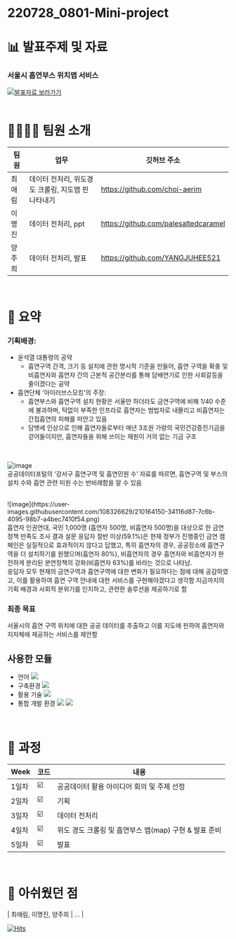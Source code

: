 # 220728_0801-Mini-project

# 📊 발표주제 및 자료
### 서울시 흡연부스 위치맵 서비스 
[![발표자료 보러가기](https://user-images.githubusercontent.com/108326629/210164132-1ace0073-bd6a-475c-8a47-d5dca2ab0912.png "발표자료 보러가기")](https://docs.google.com/presentation/d/1aFY0WyDiRmbCeNN6i_s_P8vVIm_wSBFvrChNrEmvdJA/edit?usp=drive_web&ouid=115065532542228165108)<br/>
</br>

# 👩‍👩‍👧‍👦 팀원 소개

| 팀원 | 업무 | 깃허브 주소 |
| ------ | -- | ----------- |
| 최애림 | 데이터 전처리, 위도경도 크롤링, 지도맵 핀 나타내기 | https://github.com/choi-aerim |
| 이명진 | 데이터 전처리, ppt | https://github.com/palesaltedcaramel |
| 양주희 | 데이터 전처리, 발표 | https://github.com/YANGJUHEE521 |


<br/>

# 🌱 요약

### 기획배경:
- 윤석열 대통령의 공약
  - 흡연구역 간격, 크기 등 설치에 관한 명시적 기준을 만들어, 흡연 구역을 확충 및 비흡연자와 흡연자 간의 근본적 공간분리를 통해 담배연기로 인한 사회갈등을 줄이겠다는 공약
- 흡연단체 '아이러브스모킹'의 주장:
  - 흡연부스와 흡연구역 설치 현황은 서울만 하더라도 금연구역에 비해 1/40 수준에 불과하며, 턱없이 부족한 인프라로 흡연자는 범법자로 내몰리고 비흡연자는 간접흡연의 피해를 떠안고 있음</br>
  - 담뱃세 인상으로 인해 흡연자들로부터 매년 3조원 가량의 국민건강증진기금을 걷어들이지만, 흡연자들을 위해 쓰이는 재원이 거의 없는 기금 구조

</br></br>
![image](https://user-images.githubusercontent.com/108326629/210164095-2d5ca2da-11c8-409b-a3c7-03bffa13575e.png)
</br>
공공데이터포털의 ‘강서구 흡연구역 및 흡연민원 수’ 자료를 따르면, 흡연구역 및 부스의 설치 수와 흡연 관련 미원 수는 반비례함을 알 수 있음

</br>
![image](https://user-images.githubusercontent.com/108326629/210164150-34116d87-7c6b-4095-98b7-a4bec7410f54.png)
</br>
흡연자 인권연대, 국민 1,000명 (흡연자 500명, 비흡연자 500명)을 대상으로 한 금연정책 만족도 조사 결과
설문 응답자 절반 이상(59.1%)은 현재 정부가 진행중인 금연 캠페인은 실질적으로 효과적이지 않다고 답했고,
특히 흡연자의 경우, 공공장소에 흡연구역을 더 설치하기를 원했으며(흡연자 80%), 비흡연자의 경우 흡연자와 비흡연자가 완전하게 분리된 분연정책의 강화(비흡연자 63%)를 바라는 것으로 나타남. 
</br>
응답자 모두 현재의 금연구역과 흡연구역에 대한 변화가 필요하다는 점에 대해 공감하였고, 이를 활용하여 흡연 구역 안내에 대한 서비스를 구현해야겠다고 생각함
지금까지의 기획 배경과 사회적 분위기를 인지하고, 관련한 솔루션을 제공하기로 함

### 최종 목표
서울시의 흡연 구역 위치에 대한 공공 데이터를 추출하고 이를 지도에 핀하여 흡연자와 지자체에 제공하는 서비스를 제안함


## 사용한 모듈
- 언어 <img src="https://img.shields.io/badge/python-3776AB?style=flat-square&logo=python&logoColor=white"/>
- 구축환경 <img src="https://img.shields.io/badge/github-181717?style=flat-square&logo=github&logoColor=white"/> 
- 활용 기술 <img src="https://img.shields.io/badge/Selenium-3776AB?style=for-the-badge&logo=Selenium&logoColor=white">
- 통합 개발 환경 <img src="https://img.shields.io/badge/Anaconda-44A833?style=flat-square&logo=Anaconda&logoColor=black"/> <img src="https://img.shields.io/badge/Jupyter Notebook-F37626?style=flat-square&logo=Jupyter&logoColor=black"/>




<br/>

# 📣 과정


| Week | 코드 | 내용|
| ------ | -- | ----------- |
| 1일차 | ☑️ | 공공데이터 활용 아이디어 회의 및 주제 선정 |
| 2일차 | ☑️ | 기획 |
| 3일차 | ☑️ | 데이터 전처리 |
| 4일차 | ☑️ | 위도 경도 크롤링 및 흡연부스 맵(map) 구현 & 발표 준비 |
| 5일차 | ☑️ | 발표 |

<br/>

# 💬 아쉬웠던 점

| 최애림, 이명진, 양주희 | ... | 


[![Hits](https://hits.seeyoufarm.com/api/count/incr/badge.svg?url=https%3A%2F%2Fgithub.com%2FleejunghyunA%2Fthird_project&count_bg=%23D54A1C&title_bg=%23555555&icon=myspace.svg&icon_color=%23E7E7E7&title=hits&edge_flat=false)](https://hits.seeyoufarm.com)
